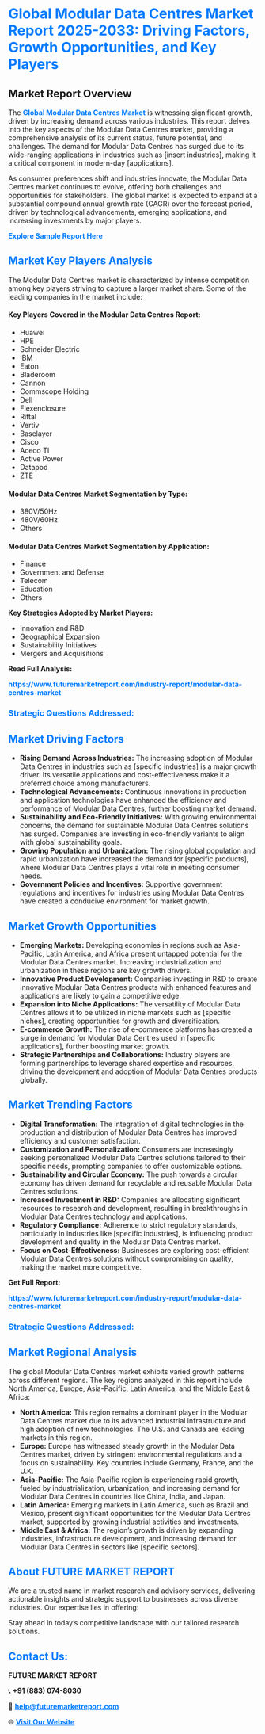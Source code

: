 <h1 style="color: #007BFF;">Global Modular Data Centres Market Report 2025-2033: Driving Factors, Growth Opportunities, and Key Players</h1>

<section id="overview">
<h2>Market Report Overview</h2>
<p>The <a href="https://www.futuremarketreport.com/industry-report/modular-data-centres-market" style="color: #007BFF; text-decoration: none;"><strong>Global Modular Data Centres Market</strong></a> is witnessing significant growth, driven by increasing demand across various industries. This report delves into the key aspects of the Modular Data Centres market, providing a comprehensive analysis of its current status, future potential, and challenges. The demand for Modular Data Centres has surged due to its wide-ranging applications in industries such as [insert industries], making it a critical component in modern-day [applications].</p>
<p>As consumer preferences shift and industries innovate, the Modular Data Centres market continues to evolve, offering both challenges and opportunities for stakeholders. The global market is expected to expand at a substantial compound annual growth rate (CAGR) over the forecast period, driven by technological advancements, emerging applications, and increasing investments by major players.</p>
</section>

<section id="overview">
<p><a href="https://www.futuremarketreport.com/request-sample/reportId=115235" style="color: #007BFF; text-decoration: none;"><strong>Explore Sample Report Here</strong></a></p>
</section>

<section id="key-players">
<h2 style="color: #007BFF;">Market Key Players Analysis</h2>
<p>The Modular Data Centres market is characterized by intense competition among key players striving to capture a larger market share. Some of the leading companies in the market include:</p>
<h4>Key Players Covered in the Modular Data Centres Report:</h4>
<ul><li>Huawei</li><li>HPE</li><li>Schneider Electric</li><li>IBM</li><li>Eaton</li><li>Bladeroom</li><li>Cannon</li><li>Commscope Holding</li><li>Dell</li><li>Flexenclosure</li><li>Rittal</li><li>Vertiv</li><li>Baselayer</li><li>Cisco</li><li>Aceco TI</li><li>Active Power</li><li>Datapod</li><li>ZTE</li></ul>
<h4>Modular Data Centres Market Segmentation by Type:</h4>
<ul><li>380V/50Hz</li><li>480V/60Hz</li><li>Others</li></ul>

<h4>Modular Data Centres Market Segmentation by Application:</h4>
<ul><li>Finance</li><li>Government and Defense</li><li>Telecom</li><li>Education</li><li>Others</li></ul>
<p><strong>Key Strategies Adopted by Market Players:</strong></p>
<ul>
<li>Innovation and R&D</li>
<li>Geographical Expansion</li>
<li>Sustainability Initiatives</li>
<li>Mergers and Acquisitions</li>
</ul>
</section>

<section>
<p><strong>Read Full Analysis: </strong></p><a href="https://www.futuremarketreport.com/industry-report/modular-data-centres-market" style="color: #007BFF; text-decoration: none;"><strong>https://www.futuremarketreport.com/industry-report/modular-data-centres-market</strong></a>
<h3 style="color: #007BFF;">Strategic Questions Addressed:</h3>
</section>

<section id="driving-factors">
<h2 style="color: #007BFF;">Market Driving Factors</h2>
<ul>
<li><strong>Rising Demand Across Industries:</strong> The increasing adoption of Modular Data Centres in industries such as [specific industries] is a major growth driver. Its versatile applications and cost-effectiveness make it a preferred choice among manufacturers.</li>
<li><strong>Technological Advancements:</strong> Continuous innovations in production and application technologies have enhanced the efficiency and performance of Modular Data Centres, further boosting market demand.</li>
<li><strong>Sustainability and Eco-Friendly Initiatives:</strong> With growing environmental concerns, the demand for sustainable Modular Data Centres solutions has surged. Companies are investing in eco-friendly variants to align with global sustainability goals.</li>
<li><strong>Growing Population and Urbanization:</strong> The rising global population and rapid urbanization have increased the demand for [specific products], where Modular Data Centres plays a vital role in meeting consumer needs.</li>
<li><strong>Government Policies and Incentives:</strong> Supportive government regulations and incentives for industries using Modular Data Centres have created a conducive environment for market growth.</li>
</ul>
</section>

<section id="growth-opportunities">
<h2 style="color: #007BFF;">Market Growth Opportunities</h2>
<ul>
<li><strong>Emerging Markets:</strong> Developing economies in regions such as Asia-Pacific, Latin America, and Africa present untapped potential for the Modular Data Centres market. Increasing industrialization and urbanization in these regions are key growth drivers.</li>
<li><strong>Innovative Product Development:</strong> Companies investing in R&D to create innovative Modular Data Centres products with enhanced features and applications are likely to gain a competitive edge.</li>
<li><strong>Expansion into Niche Applications:</strong> The versatility of Modular Data Centres allows it to be utilized in niche markets such as [specific niches], creating opportunities for growth and diversification.</li>
<li><strong>E-commerce Growth:</strong> The rise of e-commerce platforms has created a surge in demand for Modular Data Centres used in [specific applications], further boosting market growth.</li>
<li><strong>Strategic Partnerships and Collaborations:</strong> Industry players are forming partnerships to leverage shared expertise and resources, driving the development and adoption of Modular Data Centres products globally.</li>
</ul>
</section>

<section id="trending-factors">
<h2 style="color: #007BFF;">Market Trending Factors</h2>
<ul>
<li><strong>Digital Transformation:</strong> The integration of digital technologies in the production and distribution of Modular Data Centres has improved efficiency and customer satisfaction.</li>
<li><strong>Customization and Personalization:</strong> Consumers are increasingly seeking personalized Modular Data Centres solutions tailored to their specific needs, prompting companies to offer customizable options.</li>
<li><strong>Sustainability and Circular Economy:</strong> The push towards a circular economy has driven demand for recyclable and reusable Modular Data Centres solutions.</li>
<li><strong>Increased Investment in R&D:</strong> Companies are allocating significant resources to research and development, resulting in breakthroughs in Modular Data Centres technology and applications.</li>
<li><strong>Regulatory Compliance:</strong> Adherence to strict regulatory standards, particularly in industries like [specific industries], is influencing product development and quality in the Modular Data Centres market.</li>
<li><strong>Focus on Cost-Effectiveness:</strong> Businesses are exploring cost-efficient Modular Data Centres solutions without compromising on quality, making the market more competitive.</li>
</ul>
</section>

<section>
<p><strong>Get Full Report: </strong></p><a href="https://www.futuremarketreport.com/industry-report/modular-data-centres-market" style="color: #007BFF; text-decoration: none;"><strong>https://www.futuremarketreport.com/industry-report/modular-data-centres-market</strong></a>
<h3 style="color: #007BFF;">Strategic Questions Addressed:</h3>
</section>


<section id="regional-analysis">
<h2 style="color: #007BFF;">Market Regional Analysis</h2>
<p>The global Modular Data Centres market exhibits varied growth patterns across different regions. The key regions analyzed in this report include North America, Europe, Asia-Pacific, Latin America, and the Middle East & Africa:</p>
<ul>
<li><strong>North America:</strong> This region remains a dominant player in the Modular Data Centres market due to its advanced industrial infrastructure and high adoption of new technologies. The U.S. and Canada are leading markets in this region.</li>
<li><strong>Europe:</strong> Europe has witnessed steady growth in the Modular Data Centres market, driven by stringent environmental regulations and a focus on sustainability. Key countries include Germany, France, and the U.K.</li>
<li><strong>Asia-Pacific:</strong> The Asia-Pacific region is experiencing rapid growth, fueled by industrialization, urbanization, and increasing demand for Modular Data Centres in countries like China, India, and Japan.</li>
<li><strong>Latin America:</strong> Emerging markets in Latin America, such as Brazil and Mexico, present significant opportunities for the Modular Data Centres market, supported by growing industrial activities and investments.</li>
<li><strong>Middle East & Africa:</strong> The region’s growth is driven by expanding industries, infrastructure development, and increasing demand for Modular Data Centres in sectors like [specific sectors].</li>
</ul>
</section>

<footer>
<h2 style="color: #007BFF;">About FUTURE MARKET REPORT</h2>
<p>We are a trusted name in market research and advisory services, delivering actionable insights and strategic support to businesses across diverse industries. Our expertise lies in offering:</p>

<p>Stay ahead in today’s competitive landscape with our tailored research solutions.</p>

<h2 style="color: #007BFF;">Contact Us:</h2>
<p><strong>FUTURE MARKET REPORT</strong></p>
<p>📞 <strong>+91 (883) 074-8030</strong></p>
<p>📧 <strong><a href="mailto:help@futuremarketreport.com" style="color: #007BFF;">help@futuremarketreport.com</a></strong></p>
<p>🌐 <strong><a href="https://www.futuremarketreport.com/" style="color: #007BFF;">Visit Our Website</a></strong></p>
</footer>